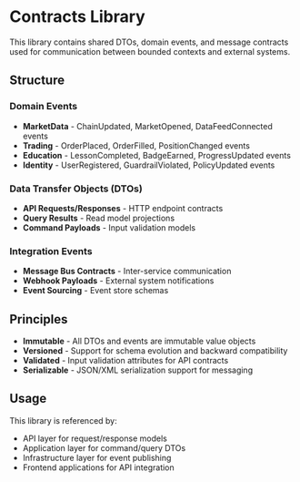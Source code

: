 # Contracts Library

This library contains shared DTOs, domain events, and message contracts used for communication between bounded contexts and external systems.

## Structure

### Domain Events
- **MarketData** - ChainUpdated, MarketOpened, DataFeedConnected events
- **Trading** - OrderPlaced, OrderFilled, PositionChanged events
- **Education** - LessonCompleted, BadgeEarned, ProgressUpdated events
- **Identity** - UserRegistered, GuardrailViolated, PolicyUpdated events

### Data Transfer Objects (DTOs)
- **API Requests/Responses** - HTTP endpoint contracts
- **Query Results** - Read model projections
- **Command Payloads** - Input validation models

### Integration Events
- **Message Bus Contracts** - Inter-service communication
- **Webhook Payloads** - External system notifications
- **Event Sourcing** - Event store schemas

## Principles

- **Immutable** - All DTOs and events are immutable value objects
- **Versioned** - Support for schema evolution and backward compatibility
- **Validated** - Input validation attributes for API contracts
- **Serializable** - JSON/XML serialization support for messaging

## Usage

This library is referenced by:
- API layer for request/response models
- Application layer for command/query DTOs
- Infrastructure layer for event publishing
- Frontend applications for API integration